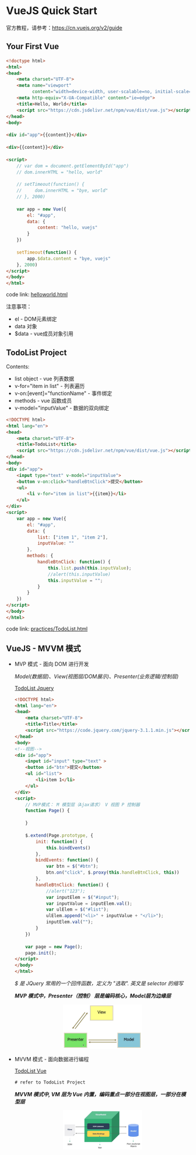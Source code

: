 # VueJS Quick Start
官方教程，请参考：https://cn.vuejs.org/v2/guide

## Your First Vue
```html
<!doctype html>
<html>
<head>
    <meta charset="UTF-8">
    <meta name="viewport"
          content="width=device-width, user-scalable=no, initial-scale=1.0, maximum-scale=1.0, minimum-scale=1.0">
    <meta http-equiv="X-UA-Compatible" content="ie=edge">
    <title>Hello, World</title>
    <script src="https://cdn.jsdelivr.net/npm/vue/dist/vue.js"></script>
</head>
<body>

<div id="app">{{content}}</div>

<div>{{content}}</div>

<script>
    // var dom = document.getElementById("app")
    // dom.innerHTML = "hello, world"

    // setTimeout(function() {
    //     dom.innerHTML = "bye, world"
    // }, 2000)

    var app = new Vue({
        el: "#app",
        data: {
            content: "hello, vuejs"
        }
    })

    setTimeout(function() {
        app.$data.content = "bye, vuejs"
    }, 2000)
</script>
</body>
</html>
```
code link: [helloworld.html](./helloworld.html)

注意事项：
* el - DOM元素绑定
* data 对象
* $data - vue成员对象引用

## TodoList Project
Contents:
* list object - vue 列表数据
* v-for="item in list" - 列表遍历
* v-on:[event]="functionName" - 事件绑定
* methods - vue 函数成员
* v-model="inputValue" - 数据的双向绑定
```html
<!DOCTYPE html>
<html lang="en">
<head>
    <meta charset="UTF-8">
    <title>TodoList</title>
    <script src="https://cdn.jsdelivr.net/npm/vue/dist/vue.js"></script>
</head>
<body>
<div id="app">
    <input type="text" v-model="inputValue">
    <button v-on:click="handleBtnClick">提交</button>
    <ul>
        <li v-for="item in list">{{item}}</li>
    </ul>
</div>
<script>
    var app = new Vue({
        el: "#app",
        data: {
            list: ["item 1", "item 2"],
            inputValue: ""
        },
        methods: {
            handleBtnClick: function() {
                this.list.push(this.inputValue);
                //alert(this.inputValue)
                this.inputValue = "";
            }
        }
    })
</script>
</body>
</html>
```
code link: [practices/TodoList.html](./practices/TodoList.html)

## VueJS - MVVM 模式
* MVP 模式 - 面向 DOM 进行开发

    *Model(数据层)、View(视图层/DOM展示)、Presenter(业务逻辑/控制层)*

    [TodoList Jquery](./practices/TodoList_Jquery.html)
    ```html
    <!DOCTYPE html>
    <html lang="en">
    <head>
        <meta charset="UTF-8">
        <title>Title</title>
        <script src="https://code.jquery.com/jquery-3.1.1.min.js"></script>
    </head>
    <body>
    <!--视图-->
    <div id="app">
        <input id="input" type="text" >
        <button id="btn">提交</button>
        <ul id="list">
            <li>item 1</li>
        </ul>
    </div>
    <script>
        // MVP模式： M 模型层（Ajax请求） V 视图 P 控制器
        function Page() {

        }

        $.extend(Page.prototype, {
            init: function() {
                this.bindEvents()
            },
            bindEvents: function() {
                var btn = $("#btn");
                btn.on("click", $.proxy(this.handleBtnClick, this))
            },
            handleBtnClick: function() {
                //alert("123");
                var inputElem = $("#input");
                var inputValue = inputElem.val();
                var ulElem = $("#list");
                ulElem.append("<li>" + inputValue + "</li>");
                inputElem.val("");
            }
        })

        var page = new Page();
        page.init();
    </script>
    </body>
    </html>
    ```
    *$ 是 JQuery 常用的一个回传函数，定义为 "选取". 英文是 selector 的缩写*

    ***MVP 模式中，Presenter（控制） 层是编码核心，Model层为边缘层*** <br>
    <div align="center"><img src="./pics/MVP.jpg" width="45%"></div>

* MVVM 模式 - 面向数据进行编程

    [TodoList Vue](./practices/TodoList.html)
    ```html
    # refer to TodoList Project
    ```
    ***MVVM 模式中, VM 层为 Vue 内置，编码重点一部分在视图层，一部分在模型层*** <br>
    <div align="center"><img src="./pics/MVVM.jpg" width="45%"></div>
